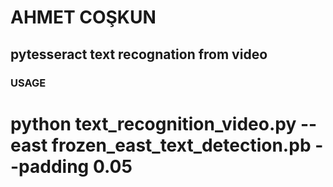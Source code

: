 # AHMET COŞKUN
## pytesseract text recognation from video
### USAGE
# python text_recognition_video.py --east frozen_east_text_detection.pb --padding 0.05
